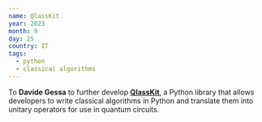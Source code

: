 ```yaml
---
name: QlassKit
year: 2023
month: 9
day: 25
country: IT
tags:
  - python
  - classical algorithms
---
```

To **Davide Gessa** to further develop **[QlassKit](https://github.com/dakk/qlasskit)**, a Python library that allows developers to write classical algorithms in Python and translate them into unitary operators for use in quantum circuits.
